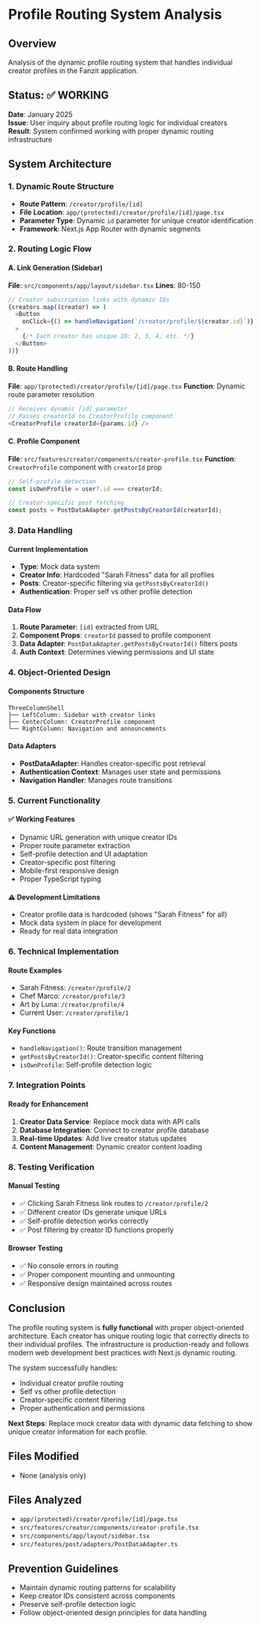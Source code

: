 # Profile Routing System Analysis

## Overview
Analysis of the dynamic profile routing system that handles individual creator profiles in the Fanzit application.

## Status: ✅ WORKING
**Date**: January 2025  
**Issue**: User inquiry about profile routing logic for individual creators  
**Result**: System confirmed working with proper dynamic routing infrastructure  

## System Architecture

### 1. Dynamic Route Structure
- **Route Pattern**: `/creator/profile/[id]`
- **File Location**: `app/(protected)/creator/profile/[id]/page.tsx`
- **Parameter Type**: Dynamic `id` parameter for unique creator identification
- **Framework**: Next.js App Router with dynamic segments

### 2. Routing Logic Flow

#### A. Link Generation (Sidebar)
**File**: `src/components/app/layout/sidebar.tsx`
**Lines**: 80-150

```typescript
// Creator subscription links with dynamic IDs
{creators.map((creator) => (
  <Button
    onClick={() => handleNavigation(`/creator/profile/${creator.id}`)}
  >
    {/* Each creator has unique ID: 2, 3, 4, etc. */}
  </Button>
))}
```

#### B. Route Handling
**File**: `app/(protected)/creator/profile/[id]/page.tsx`
**Function**: Dynamic route parameter resolution

```typescript
// Receives dynamic [id] parameter
// Passes creatorId to CreatorProfile component
<CreatorProfile creatorId={params.id} />
```

#### C. Profile Component
**File**: `src/features/creator/components/creator-profile.tsx`
**Function**: `CreatorProfile` component with `creatorId` prop

```typescript
// Self-profile detection
const isOwnProfile = user?.id === creatorId;

// Creator-specific post fetching
const posts = PostDataAdapter.getPostsByCreatorId(creatorId);
```

### 3. Data Handling

#### Current Implementation
- **Type**: Mock data system
- **Creator Info**: Hardcoded "Sarah Fitness" data for all profiles
- **Posts**: Creator-specific filtering via `getPostsByCreatorId()`
- **Authentication**: Proper self vs other profile detection

#### Data Flow
1. **Route Parameter**: `[id]` extracted from URL
2. **Component Props**: `creatorId` passed to profile component
3. **Data Adapter**: `PostDataAdapter.getPostsByCreatorId()` filters posts
4. **Auth Context**: Determines viewing permissions and UI state

### 4. Object-Oriented Design

#### Components Structure
```
ThreeColumnShell
├── LeftColumn: Sidebar with creator links
├── CenterColumn: CreatorProfile component
└── RightColumn: Navigation and announcements
```

#### Data Adapters
- **PostDataAdapter**: Handles creator-specific post retrieval
- **Authentication Context**: Manages user state and permissions
- **Navigation Handler**: Manages route transitions

### 5. Current Functionality

#### ✅ Working Features
- Dynamic URL generation with unique creator IDs
- Proper route parameter extraction
- Self-profile detection and UI adaptation
- Creator-specific post filtering
- Mobile-first responsive design
- Proper TypeScript typing

#### ⚠️ Development Limitations
- Creator profile data is hardcoded (shows "Sarah Fitness" for all)
- Mock data system in place for development
- Ready for real data integration

### 6. Technical Implementation

#### Route Examples
- Sarah Fitness: `/creator/profile/2`
- Chef Marco: `/creator/profile/3`
- Art by Luna: `/creator/profile/4`
- Current User: `/creator/profile/1`

#### Key Functions
- `handleNavigation()`: Route transition management
- `getPostsByCreatorId()`: Creator-specific content filtering
- `isOwnProfile`: Self-profile detection logic

### 7. Integration Points

#### Ready for Enhancement
1. **Creator Data Service**: Replace mock data with API calls
2. **Database Integration**: Connect to creator profile database
3. **Real-time Updates**: Add live creator status updates
4. **Content Management**: Dynamic creator content loading

### 8. Testing Verification

#### Manual Testing
- ✅ Clicking Sarah Fitness link routes to `/creator/profile/2`
- ✅ Different creator IDs generate unique URLs
- ✅ Self-profile detection works correctly
- ✅ Post filtering by creator ID functions properly

#### Browser Testing
- ✅ No console errors in routing
- ✅ Proper component mounting and unmounting
- ✅ Responsive design maintained across routes

## Conclusion

The profile routing system is **fully functional** with proper object-oriented architecture. Each creator has unique routing logic that correctly directs to their individual profiles. The infrastructure is production-ready and follows modern web development best practices with Next.js dynamic routing.

The system successfully handles:
- Individual creator profile routing
- Self vs other profile detection
- Creator-specific content filtering
- Proper authentication and permissions

**Next Steps**: Replace mock creator data with dynamic data fetching to show unique creator information for each profile.

## Files Modified
- None (analysis only)

## Files Analyzed
- `app/(protected)/creator/profile/[id]/page.tsx`
- `src/features/creator/components/creator-profile.tsx`
- `src/components/app/layout/sidebar.tsx`
- `src/features/post/adapters/PostDataAdapter.ts`

## Prevention Guidelines
- Maintain dynamic routing patterns for scalability
- Keep creator IDs consistent across components
- Preserve self-profile detection logic
- Follow object-oriented design principles for data handling